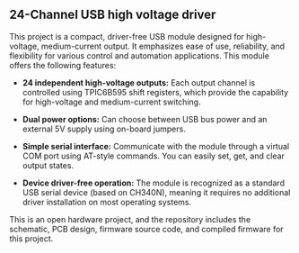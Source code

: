 ## 24-Channel USB high voltage driver

This project is a compact, driver-free USB module designed for high-voltage, medium-current output. It emphasizes ease of use, reliability, and flexibility for various control and automation applications. This module offers the following features:

- **24 independent high-voltage outputs:** Each output channel is controlled using TPIC6B595 shift registers, which provide the capability for high-voltage and medium-current switching.

- **Dual power options:** Can choose between USB bus power and an external 5V supply using on-board jumpers.

- **Simple serial interface:** Communicate with the module through a virtual COM port using AT-style commands. You can easily set, get, and clear output states.

- **Device driver-free operation:** The module is recognized as a standard USB serial device (based on CH340N), meaning it requires no additional driver installation on most operating systems.

This is an open hardware project, and the repository includes the schematic, PCB design, firmware source code, and compiled firmware for this project.
